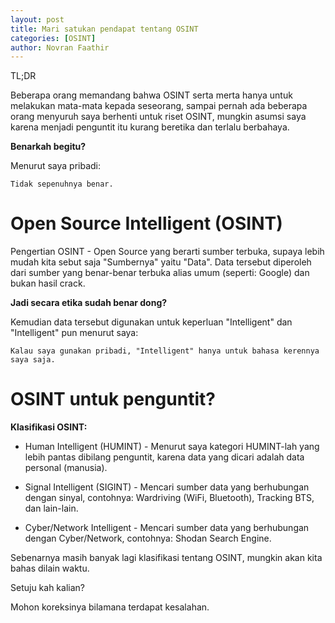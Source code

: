 ```yaml
---
layout: post
title: Mari satukan pendapat tentang OSINT
categories: [OSINT]
author: Novran Faathir
---
```


TL;DR

Beberapa orang memandang bahwa OSINT serta merta hanya untuk melakukan mata-mata kepada seseorang, sampai pernah ada beberapa orang menyuruh saya berhenti untuk riset OSINT, mungkin asumsi saya karena menjadi penguntit itu kurang beretika dan terlalu berbahaya.

**Benarkah begitu?**

Menurut saya pribadi:
```
Tidak sepenuhnya benar.
```

# Open Source Intelligent (OSINT)
Pengertian OSINT - Open Source yang berarti sumber terbuka, supaya lebih mudah kita sebut saja "Sumbernya" yaitu "Data".
Data tersebut diperoleh dari sumber yang benar-benar terbuka alias umum (seperti: Google) dan bukan hasil crack.

**Jadi secara etika sudah benar dong?**

Kemudian data tersebut digunakan untuk keperluan "Intelligent" dan "Intelligent" pun menurut saya:
```
Kalau saya gunakan pribadi, "Intelligent" hanya untuk bahasa kerennya saya saja.
```

# OSINT untuk penguntit?

**Klasifikasi OSINT:**
- Human Intelligent (HUMINT) - Menurut saya kategori HUMINT-lah yang lebih pantas dibilang penguntit, karena data yang dicari adalah data personal (manusia).

- Signal Intelligent (SIGINT) - Mencari sumber data yang berhubungan dengan sinyal, contohnya: Wardriving (WiFi, Bluetooth), Tracking BTS, dan lain-lain.

- Cyber/Network Intelligent - Mencari sumber data yang berhubungan dengan Cyber/Network, contohnya: Shodan Search Engine.

Sebenarnya masih banyak lagi klasifikasi tentang OSINT, mungkin akan kita bahas dilain waktu.

Setuju kah kalian?

Mohon koreksinya bilamana terdapat kesalahan.
